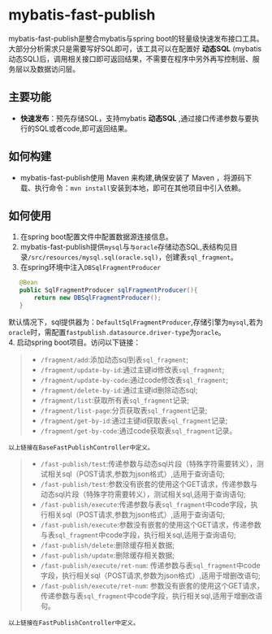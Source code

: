 #  mybatis-fast-publish
mybatis-fast-publish是整合mybatis与spring boot的轻量级快速发布接口工具。  
大部分分析需求只是需要写好SQL即可，该工具可以在配置好 **动态SQL** (mybatis动态SQL)后，调用相关接口即可返回结果，不需要在程序中另外再写控制层、服务层以及数据访问层。

##  主要功能
- **快速发布**：预先存储SQL，支持mybatis **动态SQL** ,通过接口传递参数与要执行的SQL或者code,即可返回结果。  
##  如何构建
- mybatis-fast-publish使用 Maven 来构建,确保安装了 Maven ，将源码下载、执行命令：```mvn install```安装到本地，即可在其他项目中引入依赖。  
##  如何使用
1. 在spring boot配置文件中配置数据源连接信息。
2. mybatis-fast-publish提供```mysql```与```与oracle```存储动态SQL,表结构见目录```/src/resources/mysql.sql(oracle.sql)```，创建表```sql_fragment```。
3. 在spring环境中注入```DBSqlFragmentProducer```  
```java
   @Bean
   public SqlFragmentProducer sqlFragmentProducer(){
       return new DBSqlFragmentProducer();
   }
```
默认情况下，sql提供器为：```DefaultSqlFragmentProducer```,存储引擎为```mysql```,若为```oracle```时，需配置```fastpublish.datasource.driver-type```为```oracle```。  
4. 启动spring boot项目。访问以下链接：
>- ```/fragment/add```:添加动态sql到表```sql_fragment```;
>- ```/fragment/update-by-id```:通过主键id修改表```sql_fragment```;
>- ```/fragment/update-by-code```:通过code修改表```sql_fragment```;
>- ```/fragment/delete-by-id```:通过主键id删除动态sql;
>- ```/fragment/list```:获取所有表```sql_fragment```记录;
>- ```/fragment/list-page```:分页获取表```sql_fragment```记录;
>- ```/fragment/get-by-id```:通过主键id获取表```sql_fragment```记录;
>- ```/fragment/get-by-code```:通过code获取表```sql_fragment```记录。

    以上链接在BaseFastPublishController中定义。
    
>- ```/fast-publish/test```:传递参数与动态sql片段（特殊字符需要转义），测试相关sql（POST请求,参数为json格式）,适用于查询语句;
>- ```/fast-publish/test```:参数没有嵌套的使用这个GET请求，传递参数与动态sql片段（特殊字符需要转义），测试相关sql,适用于查询语句;
>- ```/fast-publish/execute```:传递参数与表```sql_fragment```中code字段，执行相关sql（POST请求,参数为json格式）,适用于查询语句;
>- ```/fast-publish/execute```:参数没有嵌套的使用这个GET请求，传递参数与表```sql_fragment```中code字段，执行相关sql,适用于查询语句;
>- ```/fast-publish/delete```:删除缓存相关数据;
>- ```/fast-publish/update```:删除缓存相关数据;
>- ```/fast-publish/execute/ret-num```: 传递参数与表```sql_fragment```中code字段，执行相关sql（POST请求,参数为json格式）,适用于增删改语句;
>- ```/fast-publish/execute/ret-num```: 参数没有嵌套的使用这个GET请求，传递参数与表```sql_fragment```中code字段，执行相关sql,适用于增删改语句。

    以上链接在FastPublishController中定义。
